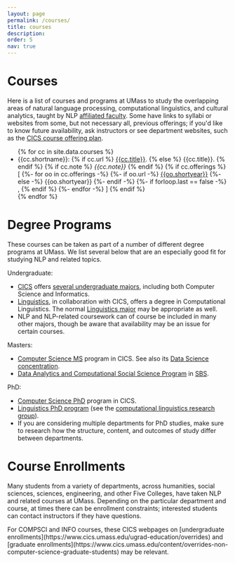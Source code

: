 ```yaml
---
layout: page
permalink: /courses/
title: courses
description:
order: 5
nav: true
---
```



<h1>Courses</h1>

<p>
Here is a list of courses and programs at UMass to study
the overlapping areas of
natural language processing, computational linguistics,
and cultural analytics,
taught by NLP <a href="../affiliates/">affiliated faculty</a>.
Some have links to syllabi or websites from some, but not necessary all, previous offerings;
if you'd like to know future availability,
ask instructors or see department websites, such as the
<a href="https://www.cics.umass.edu/content/course-offering-plan">CICS course offering plan</a>.
</p>

<ul>
{% for cc in site.data.courses %}
  <li>
    {{cc.shortname}}:
    {% if cc.url %}
      <a href="{{cc.url}}">{{cc.title}}</a>.
    {% else %}
      {{cc.title}}.
    {% endif %}
    {% if cc.note %}
      <i>{{cc.note}}</i>
    {% endif %}
    {% if cc.offerings %}
      <span class="offerings">[
      {%- for oo in cc.offerings -%}
        {%- if oo.url -%}
          <a href="{{oo.url}}">{{oo.shortyear}}</a>
        {%- else -%}
          {{oo.shortyear}}
        {%- endif -%}
        {%- if forloop.last == false -%}
          , 
        {% endif %}
      {%- endfor -%}
      ]
      </span>
    {% endif %}
  </li>
{% endfor %}
</ul>

<h1>Degree Programs</h1>

<p>These courses can be taken as part of a number of different degree programs at UMass. We list several below that are an especially good fit for studying NLP and related topics.</p>

<p>Undergraduate:</p>
<ul>
<li><a href="https://www.cics.umass.edu/">CICS</a> offers <a href="https://www.cics.umass.edu/degrees">several undergraduate majors</a>, including both Computer Science and Informatics.
<!-- The CS major includes an NLP concentration [TODO updated link?]. -->
</li>
<li><a href="https://www.umass.edu/linguistics/">Linguistics</a>, in collaboration with CICS, offers a degree in Computational Linguistics. The normal <a href="https://www.umass.edu/linguistics/linguistics-major">Linguistics major</a> may be appropriate as well.</li>
<li>NLP and NLP-related coursework can of course be included in many other majors, though be aware that availability may be an issue for certain courses.</li>
</ul>

<p>Masters:</p>
<ul>
<li><a href="https://www.cics.umass.edu/degree-program/masters">Computer Science MS</a> program in CICS.  See also its <a href="https://www.cics.umass.edu/grads/data-science-concentration-elective-requirements">Data Science concentration</a>.</li>
<li><a href="https://www.umass.edu/sbs/data-analytics-and-computational-social-science-program">Data Analytics and Computational Social Science Program</a> in <a href="https://www.umass.edu/sbs/">SBS</a>.
</li>
</ul>

<p>PhD: </p>
<ul>
<li><a href="https://www.cics.umass.edu/degree-program/doctoral">Computer Science PhD</a> program in CICS.</li>
<li><a href="https://www.umass.edu/linguistics/graduate-program-linguistics">Linguistics PhD program</a> (see the <a href="https://blogs.umass.edu/linguist/computational-linguistics/">computational linguistics research group</a>).</li>
<li>If you are considering multiple departments for PhD studies, make sure to research how the structure, content, and outcomes of study differ between departments.</li>
</ul>

<h1>Course Enrollments</h1>
<p>
Many students from a variety of departments, across humanities, social sciences, sciences, engineering, and other Five Colleges, have taken NLP and related courses at UMass.  Depending on the particular department and course, at times there can be enrollment constraints; interested students can contact instructors if they have questions.

<p>For COMPSCI and INFO courses, these CICS webpages on [undergraduate enrollments](https://www.cics.umass.edu/ugrad-education/overrides) and [graduate enrollments](https://www.cics.umass.edu/content/overrides-non-computer-science-graduate-students) may be relevant.
